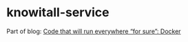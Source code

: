 # knowitall-service

Part of blog: [Code that will run everywhere “for sure”: Docker](https://medium.com/@akshit.jain/code-that-will-run-everywhere-for-sure-docker-aa78bd826982)

